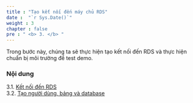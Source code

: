 ```yaml
---
title : "Tạo kết nối đến máy chủ RDS"
date :  "`r Sys.Date()`" 
weight : 3 
chapter : false
pre : " <b> 3. </b> "
---
```


Trong bước này, chúng ta sẽ thực hiện tạo kết nối đến RDS và thực hiện chuẩn bị môi trường để test demo.

### Nội dung
3.1. [Kết nối đến RDS](3.1-connect/) \
3.2. [Tạo người dùng, bảng và database](3.2-createdbanduser/) 
